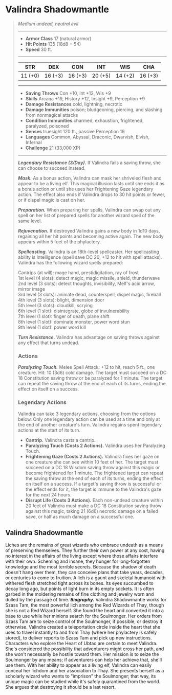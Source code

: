 # Valindra Shadowmantle
>*Medium undead, neutral evil*
>___
>- **Armor Class** 17 (natural armor)
>- **Hit Points** 135 (18d8 + 54)
>- **Speed** 30 ft.
>___
>|STR|DEX|CON|INT|WIS|CHA|
>|:---:|:---:|:---:|:---:|:---:|:---:|
>|11 (+0)|16 (+3)|16 (+3)|20 (+5)|14 (+2)|16 (+3)|
>___
>- **Saving Throws** Con +10, Int +12, Wis +9
>- **Skills** Arcana +19, History +12, Insight +9, Perception +9
>- **Damage Resistances** cold, lightning, necrotic
>- **Damage Immunities** poison; bludgeoning, piercing, and slashing from nonmagical attacks
>- **Condition Immunities** charmed, exhaustion, frightened, paralyzed, poisoned
>- **Senses** truesight 120 ft., passive Perception 19
>- **Languages** Common, Abyssal, Draconic, Dwarvish, Elvish, Infernal
>- **Challenge** 21 (33,000 XP)
>___
>***Legendary Resistance (3/Day).*** If Valindra fails a saving throw, she can choose to succeed instead.  
>
>***Mask.*** As a bonus action, Valindra can mask her shriveled flesh and appear to be a living elf. This magical illusion lasts until she ends it as a bonus action or until she uses her Frightening Gaze legendary action. The effect also ends if Valindra drops to 30 hit points or fewer, or if dispel magic is cast on her.  
>
>***Preparation.*** When preparing her spells, Valindra can swap out any spell on her list of prepared spells for another wizard spell of the same level.  
>
>***Rejuvenation.*** If destroyed Valindra gains a new body in 1d10 days, regaining all her hit points and becoming active again. The new body appears within 5 feet of the phylactery.  
>
>***Spellcasting.*** Valindra is an 18th-level spellcaster. Her spellcasting ability is Intelligence (spell save DC 20, +12 to hit with spell attacks). Valindra has the following wizard spells prepared:  
>
>Cantrips (at will): mage hand, prestidigitation, ray of frost  
>1st level (4 slots): detect magic, magic missile, shield, thunderwave  
>2nd level (3 slots): detect thoughts, invisibility, Melf's acid arrow, mirror image  
>3rd level (3 slots): animate dead, counterspell, dispel magic, fireball  
>4th level (3 slots): blight, dimension door  
>5th level (3 slots): cloudkill, scrying  
>6th level (1 slot): disintegrate, globe of invulnerability  
>7th level (1 slot): finger of death, plane shift  
>8th level (1 slot): dominate monster, power word stun  
>9th level (1 slot): power word kill  
>
>
>***Turn Resistance.*** Valindra has advantage on saving throws against any effect that turns undead.  
>
>### Actions
>***Paralyzing Touch.*** Melee Spell Attack: +12 to hit, reach 5 ft., one creature. Hit: 10 (3d6) cold damage. The target must succeed on a DC 18 Constitution saving throw or be paralyzed for 1 minute. The target can repeat the saving throw at the end of each of its turns, ending the effect on itself on a success.  
>
>### Legendary Actions
>Valindra can take 3 legendary actions, choosing from the options below. Only one legendary action can be used at a time and only at the end of another creature's turn. Valindra regains spent legendary actions at the start of its turn.
>
>- **Cantrip.** Valindra casts a cantrip.
>- **Paralyzing Touch (Costs 2 Actions).** Valindra uses her Paralyzing Touch.
>- **Frightening Gaze (Costs 2 Actions).** Valindra fixes her gaze on one creature she can see within 10 feet of her. The target must succeed on a DC 18 Wisdom saving throw against this magic or become frightened for 1 minute. The frightened target can repeat the saving throw at the end of each of its turns, ending the effect on itself on a success. If a target's saving throw is successful or the effect ends for it, the target is immune to the Valindra's gaze for the next 24 hours.
>- **Disrupt Life (Costs 3 Actions).** Each non-undead creature within 20 feet of Valindra must make a DC 18 Constitution saving throw against this magic, taking 21 (6d6) necrotic damage on a failed save, or half as much damage on a successful one.
## Valindra Shadowmantle
Liches are the remains of great wizards who embrace undeath as a means of preserving themselves. They further their own power at any cost, having no interest in the affairs of the living except where those affairs interfere with their own. Scheming and insane, they hunger for long-forgotten knowledge and the most terrible secrets. Because the shadow of death doesn't hang over them, they can conceive plans that take years, decades, or centuries to come to fruition.
A lich is a gaunt and skeletal humanoid with withered flesh stretched tight across its bones. Its eyes succumbed to decay long ago, but points of light burn in its empty sockets. It is often garbed in the moldering remains of fine clothing and jewelry worn and dulled by the passage of time.
***Biography.*** Valindra Shadowmantle works for Szass Tam, the most powerful lich among the Red Wizards of Thay, though she is not a Red Wizard herself. She found the heart and converted it into a base to use while her minions search for the Soulmonger. Her orders from Szass Tam are to seize control of the Soulmonger, if possible, or destroy it otherwise. Valindra created a teleportation circle inside the heart that she uses to travel instantly to and from Thay (where her phylactery is safely stored), to deliver reports to Szass Tam and pick up new instructions.
Characters who explore the Heart of Ubtao are certain to meet Valindra. She's considered the possibility that adventurers might cross her path, and she won't necessarily be hostile toward them. Her mission is to seize the Soulmonger by any means; if adventurers can help her achieve that, she'll use them.
With her ability to appear as a living elf, Valindra can easily conceal her lichdom and her association to Thay. She presents herself as a scholarly wizard who wants to "imprison" the Soulmonger; that way, its unique magic can be studied while it's safely quarantined from the world. She argues that destroying it should be a last resort.
